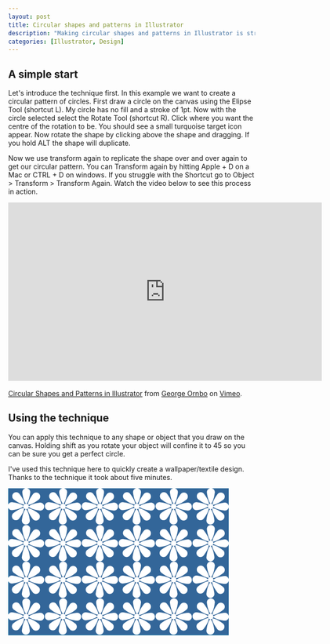 ```yaml
--- 
layout: post
title: Circular shapes and patterns in Illustrator
description: "Making circular shapes and patterns in Illustrator is straightforward using a simple technique. Here's how to save yourself some time. "
categories: [Illustrator, Design]
---
```

## A simple start

Let's introduce the technique first. In this example we want to create a circular pattern of circles. First draw a circle on the canvas using the Elipse Tool (shortcut L). My circle has no fill and a stroke of 1pt. Now with the circle selected select the Rotate Tool (shortcut R). Click where you want the centre of the rotation to be. You should see a small turquoise target icon appear. Now rotate the shape by clicking above the shape and dragging. If you hold ALT the shape will duplicate.

Now we use transform again to replicate the shape over and over again to get our circular pattern. You can Transform again by hitting Apple + D on a Mac or CTRL + D on windows. If you struggle with the Shortcut go to Object > Transform > Transform Again. Watch the video below to see this process in action.

<iframe src="http://player.vimeo.com/video/32934009?title=0&amp;byline=0&amp;portrait=0" width="640" height="364" frameborder="0" webkitAllowFullScreen mozallowfullscreen allowFullScreen></iframe><p><a href="http://vimeo.com/32934009">Circular Shapes and Patterns in Illustrator</a> from <a href="http://vimeo.com/shapeshed">George Ornbo</a> on <a href="http://vimeo.com">Vimeo</a>.</p>

## Using the technique

You can apply this technique to any shape or object that you draw on the canvas. Holding shift as you rotate your object will confine it to 45 so you can be sure you get a perfect circle.

I've used this technique here to quickly create a wallpaper/textile design. Thanks to the technique it took about five minutes. 

![Flower Pattern in Illustration][1]

 [1]: /images/articles/circle_pattern.png "Flower Pattern in Illustrator"
